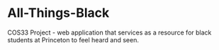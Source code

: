 # All-Things-Black
COS33 Project - web application that services as a resource for black students at Princeton to feel heard and seen.
